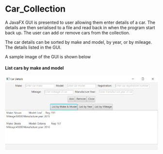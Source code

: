 # Car_Collection

A JavaFX GUI is presented to user allowing them enter details of a car. The details are then serialised to a file and read back in when the program start back up. The user can add or remove cars from the collection.

The car details can be sorted by make and model, by year, or by mileage. The details listed in the GUI.

A sample image of the GUI is shown below

#### List cars by make and model

![GUI Example](https://github.com/fionn-oreilly/Car_Collection/blob/master/Car%20Example.PNG)
